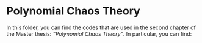 # Polynomial Chaos Theory

In this folder, you can find the codes that are used in the second chapter of the Master thesis: 
*“Polynomial Chaos Theory”*.
In particular, you can find: